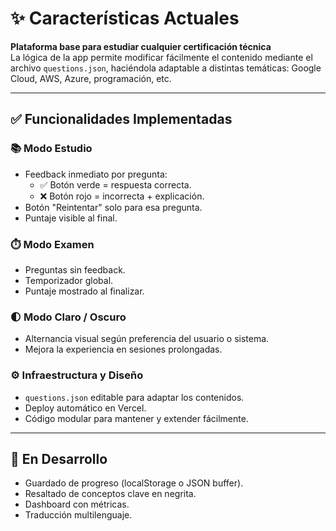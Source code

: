 # ✨ Características Actuales

**Plataforma base para estudiar cualquier certificación técnica**  
La lógica de la app permite modificar fácilmente el contenido mediante el archivo `questions.json`, haciéndola adaptable a distintas temáticas: Google Cloud, AWS, Azure, programación, etc.

---

## ✅ Funcionalidades Implementadas

### 📚 Modo Estudio
- Feedback inmediato por pregunta:
  - ✅ Botón verde = respuesta correcta.
  - ❌ Botón rojo = incorrecta + explicación.
- Botón "Reintentar" solo para esa pregunta.
- Puntaje visible al final.

### ⏱️ Modo Examen
- Preguntas sin feedback.
- Temporizador global.
- Puntaje mostrado al finalizar.

### 🌓 Modo Claro / Oscuro
- Alternancia visual según preferencia del usuario o sistema.
- Mejora la experiencia en sesiones prolongadas.

### ⚙️ Infraestructura y Diseño
- `questions.json` editable para adaptar los contenidos.
- Deploy automático en Vercel.
- Código modular para mantener y extender fácilmente.

---

## 🚧 En Desarrollo
- Guardado de progreso (localStorage o JSON buffer).
- Resaltado de conceptos clave en negrita.
- Dashboard con métricas.
- Traducción multilenguaje.
